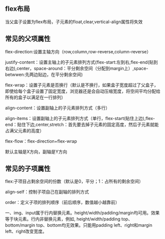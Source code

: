 ## flex布局

当父盒子设置为flex布局，子元素的float,clear,vertical-align属性将失效

## 常见的父项属性

flex-direction:设置主轴方向（row,column,row-reverse,column-reverse）

justify-content：设置主轴上的子元素排列方式(flex-start:左到右,flex-end(贴到右边),center，space-around：平分剩余空间（分配到margin上）,space-betwwen:先两边贴边，在平分剩余空间)

flex-wrap：设置子元素是否换行（默认是不换行，如果盒子宽度超过了父盒子，即使给每个盒子设置了固定宽度，浏览器还是会自动压缩宽度，将空间平均分配给所有的盒子以满足在一行排列）

align-content：设置副轴上的子元素排列方式（多行）

align-items：设置副轴上的子元素排列方式（单行，flex-start(贴住上边),flex-end：贴住下边,center,stretch：首先要去掉子元素的固定高度，然后子元素就能占满父元素的高度）

flex-flow：flex-direction+flex-wrap

默认主轴是X方向，副轴是Y方向

## 常见的子项属性

flex:子项目占剩余空间的份数（默认是0，平分；1：占所有的剩余空间）

align-self：控制子项自己在副轴的排列方式

order：定义子项的排列顺序（前后顺序，数值越小越靠前）



一、img、input属于行内替换元素。height/width/padding/margin均可用。效果等于块元素。行内非替换元素，例如, height/width/padding top、bottom/margin top、bottom均无效果。只能用padding left、right和margin left、right改变宽度。